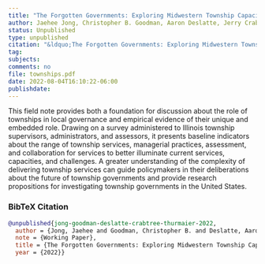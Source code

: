 ```yaml
---
title: "The Forgotten Governments: Exploring Midwestern Township Capacities and Functional Service Responsibilities"
author: Jaehee Jong, Christopher B. Goodman, Aaron Deslatte, Jerry Crabtree, and Kurt Thurmaier
status: Unpublished
type: unpublished
citation: "&ldquo;The Forgotten Governments: Exploring Midwestern Township Capacities and Functional Service Responsibilities&rdquo;"
tag:
subjects:
comments: no
file: townships.pdf
date: 2022-08-04T16:10:22-06:00
publishdate:
---
```


This field note provides both a foundation for discussion about the role of townships in local governance and empirical evidence of their unique and embedded role. Drawing on a survey administered to Illinois township supervisors, administrators, and assessors, it presents baseline indicators about the range of township services, managerial practices, assessment, and collaboration for services to better illuminate current services, capacities, and challenges. A greater understanding of the complexity of delivering township services can guide policymakers in their deliberations about the future of township governments and provide research propositions for investigating township  governments in the United States.

### BibTeX Citation
```bib
@unpublished{jong-goodman-deslatte-crabtree-thurmaier-2022,
  author = {Jong, Jaehee and Goodman, Christopher B. and Deslatte, Aaron and Crabtree, Jerry and Thurmaier, Kurt M.},
  note = {Working Paper},
  title = {The Forgotten Governments: Exploring Midwestern Township Capacities and Functional Service Responsibilities},
  year = {2022}}
```

